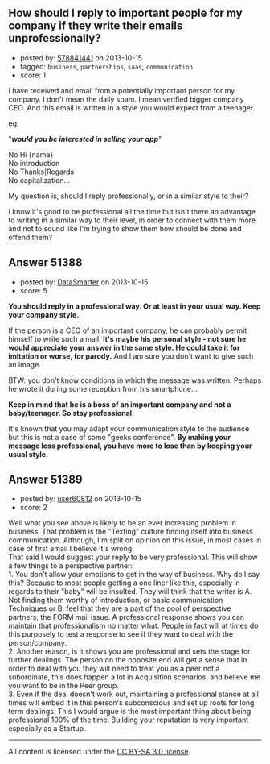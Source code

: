 ## How should I reply to important people for my company if they write their emails unprofessionally?

- posted by: [578841441](https://stackexchange.com/users/-1/28284-578841441) on 2013-10-15
- tagged: `business`, `partnerships`, `saas`, `communication`
- score: 1

<p>I have received and email from a potentially important person for my company. I don't mean the daily spam. I mean verified bigger company CEO. And this email is written in a style you would expect from a teenager.</p>

<p>eg:</p>

<p>"<strong><em>would you be interested in selling your app</em></strong>"</p>

<p>No Hi {name}<br>
No introduction<br>
No Thanks|Regards<br>
No capitalization...  </p>

<p>My question is, should I reply professionally, or in a similar style to their?</p>

<p>I know it's good to be professional all the time but isn't there an advantage to writing in a similar way to their level, in order to connect with them more and not to sound like I'm trying to show them how should be done and offend them?</p>



## Answer 51388

- posted by: [DataSmarter](https://stackexchange.com/users/-1/27274-datasmarter) on 2013-10-15
- score: 5

<p><strong>You should reply in a professional way. Or at least in your usual way. Keep your company style.</strong></p>

<p>If the person is a CEO of an important company, he can probably permit himself to write such a mail. <strong>It's maybe his personal style - not sure he would appreciate your answer in the same style. He could take it for imitation or worse, for parody.</strong> And I am sure you don't want to give such an image.</p>

<p>BTW: you don't know conditions in which the message was written. Perhaps he wrote it during some reception from his smartphone...</p>

<p><strong>Keep in mind that he is a boss of an important company and not a baby/teenager. So stay professional.</strong> </p>

<p>It's known that you may adapt your communication style to the audience but this is not a case of some "geeks conference". <strong>By making your message less professional, you have more to lose than by keeping your usual style.</strong></p>



## Answer 51389

- posted by: [user60812](https://stackexchange.com/users/-1/19115-user60812) on 2013-10-15
- score: 2

<p>Well what you see above is likely to be an ever increasing problem in business. That problem is the "Texting" culture finding itself into business communication. Although, I'm split on opinion on this issue, in most cases in case of first email I believe it's wrong.<br>
That said I would suggest your reply to be very professional. This will show a few things to a perspective partner:<br>
1. You don't allow your emotions to get in the way of business. Why do I say this? Because to most people getting a one liner like this, especially in regards to their "baby" will be insulted. They will think that the writer is A. Not finding them worthy of introduction, or basic communication Techniques or B. feel that they are a part of the pool of perspective partners, the FORM mail issue. A professional response shows you can maintain that professionalism no matter what. People in fact will at times do this purposely to test a response to see if they want to deal with the person/company.<br>
2. Another reason, is it shows you are professional and sets the stage for further dealings. The person on the opposite end will get a sense that in order to deal with you they will need to treat you as a peer not a subordinate, this does happen a lot in Acquisition scenarios, and believe me you want to be in the Peer group.<br>
3. Even if the deal doesn't work out, maintaining a professional stance at all times will embed it in this person's subconscious and set up roots for long term dealings. This I would argue is the most important thing about being professional 100% of the time. Building your reputation is very important especially as a Startup.  </p>




---

All content is licensed under the [CC BY-SA 3.0 license](https://creativecommons.org/licenses/by-sa/3.0/).
